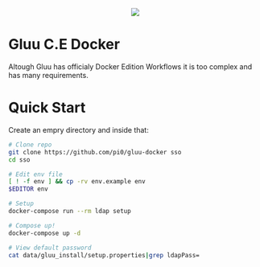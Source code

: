 <p align="center"><img src="https://www.gluu.org/wp-content/themes/gluu/images/gl.png"></p>

# Gluu C.E Docker
Altough Gluu has officialy Docker Edition Workflows it is too complex and has many requirements.  

# Quick Start
Create an empry directory and inside that:

```bash
# Clone repo
git clone https://github.com/pi0/gluu-docker sso
cd sso

# Edit env file
[ ! -f env ] && cp -rv env.example env
$EDITOR env 

# Setup
docker-compose run --rm ldap setup

# Compose up!
docker-compose up -d

# View default password
cat data/gluu_install/setup.properties|grep ldapPass=
```
